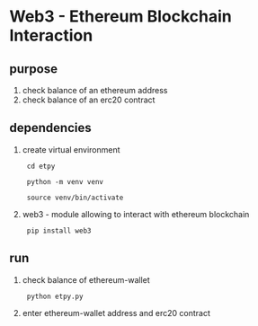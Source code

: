 
<h1>Web3 - Ethereum Blockchain Interaction</h1>

<h2> purpose </h2>

 1) check balance of an ethereum address
 2) check balance of an erc20 contract

<h2> dependencies </h2>

 1) create virtual environment

         cd etpy

         python -m venv venv

         source venv/bin/activate

 2) web3 - module allowing to interact with ethereum blockchain  

         pip install web3
 
<h2> run </h2>
 
 1) check balance of ethereum-wallet

         python etpy.py

 2) enter ethereum-wallet address and erc20 contract